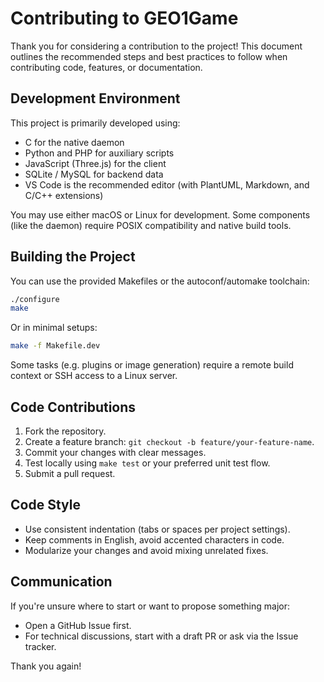 # Contributing to GEO1Game

Thank you for considering a contribution to the project! This document outlines the recommended steps and best practices to follow when contributing code, features, or documentation.

## Development Environment

This project is primarily developed using:
- C for the native daemon
- Python and PHP for auxiliary scripts
- JavaScript (Three.js) for the client
- SQLite / MySQL for backend data
- VS Code is the recommended editor (with PlantUML, Markdown, and C/C++ extensions)

You may use either macOS or Linux for development. Some components (like the daemon) require POSIX compatibility and native build tools.

## Building the Project

You can use the provided Makefiles or the autoconf/automake toolchain:

```bash
./configure
make
```

Or in minimal setups:

```bash
make -f Makefile.dev
```

Some tasks (e.g. plugins or image generation) require a remote build context or SSH access to a Linux server.

## Code Contributions

1. Fork the repository.
2. Create a feature branch: `git checkout -b feature/your-feature-name`.
3. Commit your changes with clear messages.
4. Test locally using `make test` or your preferred unit test flow.
5. Submit a pull request.

## Code Style

- Use consistent indentation (tabs or spaces per project settings).
- Keep comments in English, avoid accented characters in code.
- Modularize your changes and avoid mixing unrelated fixes.

## Communication

If you're unsure where to start or want to propose something major:
- Open a GitHub Issue first.
- For technical discussions, start with a draft PR or ask via the Issue tracker.

Thank you again!
